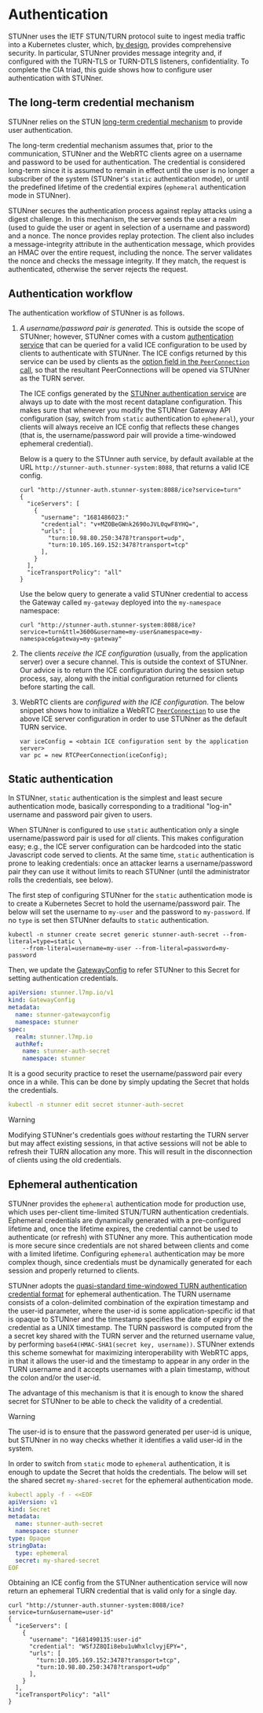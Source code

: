 # Authentication

STUNner uses the IETF STUN/TURN protocol suite to ingest media traffic into a Kubernetes cluster, which, [by design](https://datatracker.ietf.org/doc/html/rfc5766#section-17), provides comprehensive security. In particular, STUNner provides message integrity and, if configured with the TURN-TLS or TURN-DTLS listeners, confidentiality. To complete the CIA triad, this guide shows how to configure user authentication with STUNner.

## The long-term credential mechanism

STUNner relies on the STUN [long-term credential
mechanism](https://www.rfc-editor.org/rfc/rfc8489.html#page-26) to provide user authentication.

The long-term credential mechanism assumes that, prior to the communication, STUNner and the WebRTC clients agree on a username and password to be used for authentication.  The credential is considered long-term since it is assumed to remain in effect until the user is no longer a subscriber of the system (STUNner's `static` authentication mode), or until the predefined lifetime of the credential expires (`ephemeral` authentication mode in STUNner).

STUNner secures the authentication process against replay attacks using a digest challenge.  In this mechanism, the server sends the user a realm (used to guide the user or agent in selection of a username and password) and a nonce.  The nonce provides replay protection.  The client also includes a message-integrity attribute in the authentication message, which provides an HMAC over the entire request, including the nonce.  The server validates the nonce and checks the message integrity.  If they match, the request is authenticated, otherwise the server rejects the request.

## Authentication workflow

The authentication workflow of STUNner is as follows.

1. *A username/password pair is generated.* This is outside the scope of STUNner; however, STUNner comes with a custom [authentication service](https://github.com/l7mp/stunner-auth-service) that can be queried for a valid ICE configuration to be used by clients to authenticate with STUNner.  The ICE configs returned by this service can be used by clients as the [option field in the `PeerConnection` call](https://developer.mozilla.org/en-US/docs/Web/API/RTCPeerConnection/RTCPeerConnection#parameters), so that the resultant PeerConnections will be opened via STUNner as the TURN server.
   
   The ICE configs generated by the [STUNner authentication service](https://github.com/l7mp/stunner-auth-service) are always up to date with the most recent dataplane configuration. This makes sure that whenever you modify the STUNner Gateway API configuration (say, switch from `static` authentication to `ephemeral`), your clients will always receive an ICE config that reflects these changes (that is, the username/password pair will provide a time-windowed ephemeral credential).
   
   Below is a query to the STUnner auth service, by default available at the URL `http://stunner-auth.stunner-system:8088`, that returns a valid ICE config.

   ```console
   curl "http://stunner-auth.stunner-system:8088/ice?service=turn"
   {
     "iceServers": [
       {
         "username": "1681486023:"
         "credential": "v+MZOBeGWnk2690oJVL0qwF8YHQ=",
         "urls": [
           "turn:10.98.80.250:3478?transport=udp",
           "turn:10.105.169.152:3478?transport=tcp"
         ],
       }
     ],
     "iceTransportPolicy": "all"
   }
   ```

   Use the below query to generate a valid STUNner credential to access the Gateway called `my-gateway` deployed into the `my-namespace` namespace:

   ```console
   curl "http://stunner-auth.stunner-system:8088/ice?service=turn&ttl=3600&username=my-user&namespace=my-namespace&gateway=my-gateway"
   ```
   
2. The clients *receive the ICE configuration* (usually, from the application server) over a secure channel. This is outside the context of STUNner. Our advice is to return the ICE configuration during the session setup process, say, along with the initial configuration returned for clients before starting the call.

3. WebRTC clients are *configured with the ICE configuration*. The below snippet shows how to initialize a WebRTC [`PeerConnection`](https://developer.mozilla.org/en-US/docs/Web/API/RTCPeerConnection/RTCPeerConnection) to use the above ICE server configuration in order to use STUNner as the default TURN service.

   ```
   var iceConfig = <obtain ICE configuration sent by the application server>
   var pc = new RTCPeerConnection(iceConfig);
   ```

## Static authentication

In STUNner, `static` authentication is the simplest and least secure authentication mode, basically corresponding to a traditional "log-in" username and password pair given to users.

When STUNner is configured to use `static` authentication only a single username/password pair is used for *all* clients. This makes configuration easy; e.g., the ICE server configuration can be hardcoded into the static Javascript code served to clients. At the same time, `static` authentication is prone to leaking credentials: once an attacker learns a username/password pair they can use it without limits to reach STUNner (until the administrator rolls the credentials, see below).

The first step of configuring STUNner for the `static` authentication mode is to create a Kubernetes Secret to hold the username/password pair. The below will set the username to `my-user` and the password to `my-password`. If no `type` is set then STUNner defaults to `static` authentication.

```console
kubectl -n stunner create secret generic stunner-auth-secret --from-literal=type=static \
    --from-literal=username=my-user --from-literal=password=my-password
```

Then, we update the [GatewayConfig](GATEWAY.md) to refer STUNner to this Secret for setting authentication credentials.

```yaml
apiVersion: stunner.l7mp.io/v1
kind: GatewayConfig
metadata:
  name: stunner-gatewayconfig
  namespace: stunner
spec:
  realm: stunner.l7mp.io
  authRef:
    name: stunner-auth-secret
    namespace: stunner
```

It is a good security practice to reset the username/password pair every once in a while.  This can be done by simply updating the Secret that holds the credentials.

```yaml
kubectl -n stunner edit secret stunner-auth-secret
```

> [!WARNING]
>
> Modifying STUNner's credentials goes *without* restarting the TURN server but may affect existing sessions, in that active sessions will not be able to refresh their TURN allocation any more. This will result in the disconnection of clients using the old credentials.

## Ephemeral authentication

STUNner provides the `ephemeral` authentication mode for production use, which uses per-client time-limited STUN/TURN authentication credentials.  Ephemeral credentials are dynamically generated with a pre-configured lifetime and, once the lifetime expires, the credential cannot be used to authenticate (or refresh) with STUNner any more. This authentication mode is more secure since credentials are not shared between clients and come with a limited lifetime. Configuring `ephemeral` authentication may be more complex though, since credentials must be dynamically generated for each session and properly returned to clients.

STUNner adopts the [quasi-standard time-windowed TURN authentication credential format](https://datatracker.ietf.org/doc/html/draft-uberti-behave-turn-rest-00) for ephemeral authentication. The TURN username consists of a colon-delimited combination of the expiration timestamp and the user-id parameter, where the user-id is some application-specific id that is opaque to STUNner and the timestamp specifies the date of expiry of the credential as a UNIX timestamp. The TURN password is computed from the a secret key shared with the TURN server and the returned username value, by performing `base64(HMAC-SHA1(secret key, username))`. STUNner extends this scheme somewhat for maximizing interoperability with WebRTC apps, in that it allows the user-id and the timestamp to appear in any order in the TURN username and it accepts usernames with a plain timestamp, without the colon and/or the user-id.

The advantage of this mechanism is that it is enough to know the shared secret for STUNner to be
able to check the validity of a credential. 

> [!WARNING]
> 
> The user-id is to ensure that the password generated per user-id is unique, but STUNner in no way checks whether it identifies a valid user-id in the system.

In order to switch from `static` mode to `ephemeral` authentication, it is enough to update the
Secret that holds the credentials. The below will set the shared secret `my-shared-secret` for the
ephemeral authentication mode.

```yaml
kubectl apply -f - <<EOF
apiVersion: v1
kind: Secret
metadata:
  name: stunner-auth-secret
  namespace: stunner
type: Opaque
stringData:
  type: ephemeral
  secret: my-shared-secret
EOF
```

Obtaining an ICE config from the STUNner authentication service will now return an ephemeral TURN
credential that is valid only for a single day. 

```console
curl "http://stunner-auth.stunner-system:8088/ice?service=turn&username=user-id"
{
  "iceServers": [
    {
      "username": "1681490135:user-id"
      "credential": "WSfJZ8QIi8ebu1uWhxlclvyjEPY=",
      "urls": [
        "turn:10.105.169.152:3478?transport=tcp",
        "turn:10.98.80.250:3478?transport=udp"
      ],
    }
  ],
  "iceTransportPolicy": "all"
}
```
